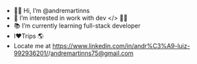 - 👋🏻 Hi, I’m @andremartinns
- 👀 I’m interested in work with dev </> 🤟🏻
- 📚 I’m currently learning full-stack developer 
- I♥️Trips 🌎
- Locate me at <a>https://www.linkedin.com/in/andr%C3%A9-luiz-992936201/</a>/<a>andremartinns75@gmail.com</a>
